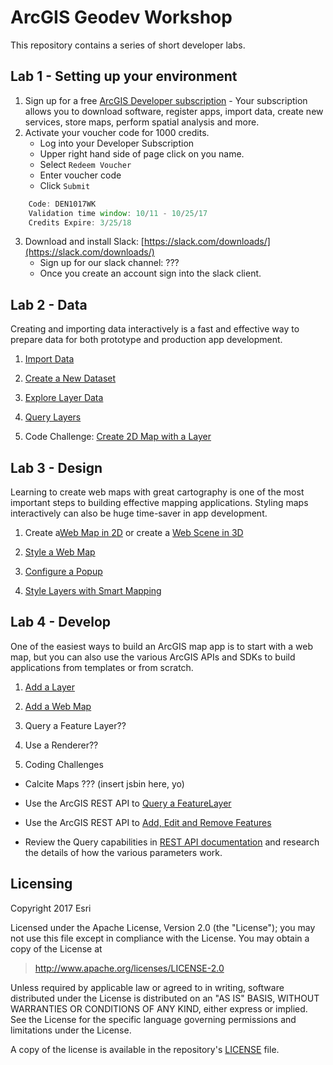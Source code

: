 # ArcGIS Geodev Workshop

This repository contains a series of short developer labs. 

## Lab 1 - Setting up your environment

1. Sign up for a free [ArcGIS Developer subscription](https://developers.arcgis.com/en/sign-up/) - Your subscription allows you to download software, register apps, import data, create new services, store maps, perform spatial analysis and more.
2. Activate your voucher code for 1000 credits. 
    * Log into your Developer Subscription
    * Upper right hand side of page click on you name.
    * Select `Redeem Voucher` 
    * Enter voucher code
    * Click `Submit` 

```js
    Code: DEN1017WK
    Validation time window: 10/11 - 10/25/17
    Credits Expire: 3/25/18
````

3. Download and install Slack: [https://slack.com/downloads/](https://slack.com/downloads/)
    * Sign up for our slack channel: ???
    * Once you create an account sign into the slack client.

## Lab 2 - Data
Creating and importing data interactively is a fast and effective way to prepare data for both prototype and production app development.

1. [Import Data](https://developers.arcgis.com/labs/data/import-data/) 

2. [Create a New Dataset](https://developers.arcgis.com/labs/data/create-a-new-dataset/)

3. [Explore Layer Data](https://developers.arcgis.com/labs/data/explore-layer-data/) 

4. [Query Layers](https://developers.arcgis.com/labs/data/query-layers/)

5. Code Challenge: [Create 2D Map with a Layer](https://developers.arcgis.com/labs/develop/javascript/create-a-2d-map-with-a-layer/)


## Lab 3 - Design
Learning to create web maps with great cartography is one of the most important steps to building effective mapping applications. Styling maps interactively can also be huge time-saver in app development.

1. Create a[Web Map in 2D](https://developers.arcgis.com/labs/design/create-a-web-map/) or create a [Web Scene in 3D](https://developers.arcgis.com/labs/design/create-a-web-scene/) 

2. [Style a Web Map](https://developers.arcgis.com/labs/design/style-a-web-map/) 

3. [Configure a Popup](https://developers.arcgis.com/labs/design/configure-pop-ups/)
 
4. [Style Layers with Smart Mapping](https://developers.arcgis.com/labs/design/style-your-layers-with-smart-mapping/)

## Lab 4 - Develop
One of the easiest ways to build an ArcGIS map app is to start with a web map, but you can also use the various
ArcGIS APIs and SDKs to build applications from templates or from scratch.

1. [Add a Layer](https://developers.arcgis.com/labs/develop/javascript/create-a-2d-map-with-a-layer/)

2. [Add a Web Map](https://developers.arcgis.com/labs/develop/javascript/display-a-web-map/)

3. Query a Feature Layer??

4. Use a Renderer??

5. Coding Challenges
  * Calcite Maps ??? (insert jsbin here, yo)
 
  * Use the ArcGIS REST API to [Query a FeatureLayer](https://developers.arcgis.com/labs/develop/rest/query-a-feature-layer/)

  * Use the ArcGIS REST API  to [Add, Edit and Remove Features](https://developers.arcgis.com/labs/develop/rest/add-edit-and-remove-features/)
 
  * Review the Query capabilities in [REST API documentation](https://resources.arcgis.com/en/help/arcgis-rest-api/#/Query_Feature_Service_Layer/02r3000000r1000000/) and research the details of how the various parameters work. 

## Licensing
Copyright 2017 Esri

Licensed under the Apache License, Version 2.0 (the "License");
you may not use this file except in compliance with the License.
You may obtain a copy of the License at

> http://www.apache.org/licenses/LICENSE-2.0

Unless required by applicable law or agreed to in writing, software
distributed under the License is distributed on an "AS IS" BASIS,
WITHOUT WARRANTIES OR CONDITIONS OF ANY KIND, either express or implied.
See the License for the specific language governing permissions and
limitations under the License.

A copy of the license is available in the repository's [LICENSE](./LICENSE) file.